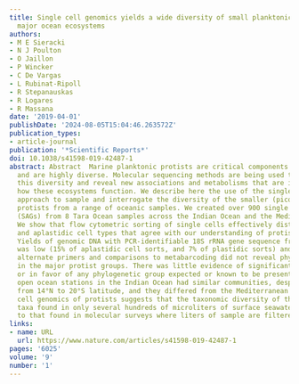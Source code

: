 ```yaml
---
title: Single cell genomics yields a wide diversity of small planktonic protists across
  major ocean ecosystems
authors:
- M E Sieracki
- N J Poulton
- O Jaillon
- P Wincker
- C De Vargas
- L Rubinat-Ripoll
- R Stepanauskas
- R Logares
- R Massana
date: '2019-04-01'
publishDate: '2024-08-05T15:04:46.263572Z'
publication_types:
- article-journal
publication: '*Scientific Reports*'
doi: 10.1038/s41598-019-42487-1
abstract: Abstract  Marine planktonic protists are critical components of ocean ecosystems
  and are highly diverse. Molecular sequencing methods are being used to describe
  this diversity and reveal new associations and metabolisms that are important to
  how these ecosystems function. We describe here the use of the single cell genomics
  approach to sample and interrogate the diversity of the smaller (pico- and nano-sized)
  protists from a range of oceanic samples. We created over 900 single amplified genomes
  (SAGs) from 8 Tara Ocean samples across the Indian Ocean and the Mediterranean Sea.
  We show that flow cytometric sorting of single cells effectively distinguishes plastidic
  and aplastidic cell types that agree with our understanding of protist phylogeny.
  Yields of genomic DNA with PCR-identifiable 18S rRNA gene sequence from single cells
  was low (15% of aplastidic cell sorts, and 7% of plastidic sorts) and tests with
  alternate primers and comparisons to metabarcoding did not reveal phylogenetic bias
  in the major protist groups. There was little evidence of significant bias against
  or in favor of any phylogenetic group expected or known to be present. The four
  open ocean stations in the Indian Ocean had similar communities, despite ranging
  from 14°N to 20°S latitude, and they differed from the Mediterranean station. Single
  cell genomics of protists suggests that the taxonomic diversity of the dominant
  taxa found in only several hundreds of microliters of surface seawater is similar
  to that found in molecular surveys where liters of sample are filtered.
links:
- name: URL
  url: https://www.nature.com/articles/s41598-019-42487-1
pages: '6025'
volume: '9'
number: '1'
---
```

